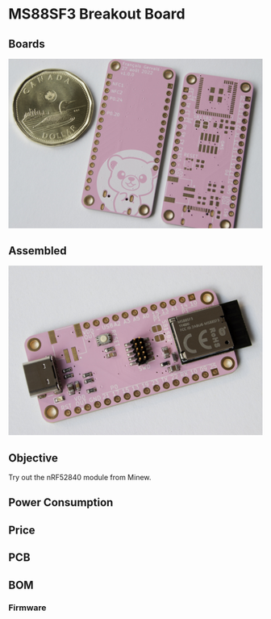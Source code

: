 # MS88SF3 Breakout Board

## Boards

![Boards](assets/img/IMG_1130.JPG)

## Assembled

![Assembled](assets/img/IMG_1139.JPG)

## Objective

Try out the nRF52840 module from Minew.

## Power Consumption


## Price


## PCB


## BOM


### Firmware

